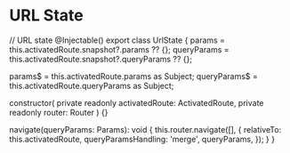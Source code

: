 # URL State

// URL state
@Injectable()
export class UrlState {
  params = this.activatedRoute.snapshot?.params ?? {};
  queryParams = this.activatedRoute.snapshot?.queryParams ?? {};

  params$ = this.activatedRoute.params as Subject<DataParams>;
  queryParams$ = this.activatedRoute.queryParams as Subject<DataParams>;

  constructor(
    private readonly activatedRoute: ActivatedRoute,
    private readonly router: Router
  ) {}

  navigate(queryParams: Params): void {
    this.router.navigate([], {
      relativeTo: this.activatedRoute,
      queryParamsHandling: 'merge',
      queryParams,
    });
  }
}
